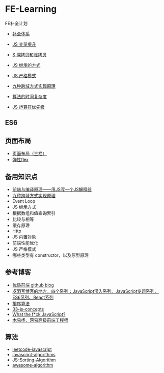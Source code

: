 # FE-Learning



FE补全计划

- [补全体系](https://github.com/ravencrown/FE-Learning/issues/7)

- [JS 变量提升](https://github.com/ravencrown/Daily-Question/issues/1)
- [S 深拷贝和浅拷贝](https://github.com/ravencrown/Daily-Question/issues/2)
- [JS 继承的方式](https://github.com/ravencrown/Daily-Question/issues/3)
- [JS 严格模式](https://github.com/ravencrown/Daily-Question/issues/4)
- [九种跨域方式实现原理](https://github.com/ravencrown/Daily-Question/issues/5)
- [算法的时间复杂度](https://github.com/ravencrown/Daily-Question/issues/6)
- [JS 运算符优先级](https://developer.mozilla.org/en-US/docs/Web/JavaScript/Reference/Operators/Operator_Precedence)


## ES6

## 页面布局

- [页面布局（三栏）](https://github.com/ravencrown/FE-Learning/issues/10)
- [弹性flex](https://github.com/ravencrown/FE-Learning/issues/9)


## 备用知识点

- [前端与编译原理——用JS写一个JS解释器](https://segmentfault.com/a/1190000017241258)
- [九种跨域方式实现原理](https://segmentfault.com/a/1190000018017118?utm_source=tag-newest)
- Event Loop
- JS 继承方式
- 根据数组和值查询索引
- 比较与相等
- 缓存原理
- Http
- JS 内置对象
- 前端性能优化
- JS 严格模式
- 哪些类型有 constructor，以及原型原理


## 参考博客

- [优质前端 github blog](https://github.com/ljianshu/Blog)
- [冴羽写博客的地方，四个系列：JavaScript深入系列、JavaScript专题系列、ES6系列、React系列](https://github.com/mqyqingfeng/Blog)
- [排序算法](https://github.com/hustcc/JS-Sorting-Algorithm)
- [33-js-concepts](https://github.com/stephentian/33-js-concepts)
- [What the f*ck JavaScript?](https://github.com/denysdovhan/wtfjs)
- [木易杨，网易高级前端工程师](https://github.com/yygmind/blog)

## 算法

- [leetcode-javascript](https://github.com/chihungyu1116/leetcode-javascript)
- [javascript-algorithms](https://github.com/trekhleb/javascript-algorithms/blob/master/README.zh-CN.md)
- [JS-Sorting-Algorithm](https://github.com/hustcc/JS-Sorting-Algorithm)
- [awesome-algorithm](https://github.com/apachecn/awesome-algorithm)
